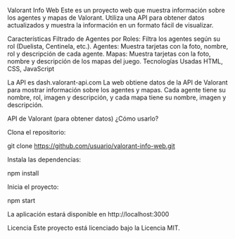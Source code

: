 Valorant Info Web
Este es un proyecto web que muestra información sobre los agentes y mapas de Valorant. Utiliza una API para obtener datos actualizados y muestra la información en un formato fácil de visualizar.

Características
Filtrado de Agentes por Roles: Filtra los agentes según su rol (Duelista, Centinela, etc.).
Agentes: Muestra tarjetas con la foto, nombre, rol y descripción de cada agente.
Mapas: Muestra tarjetas con la foto, nombre y descripción de los mapas del juego.
Tecnologías Usadas
HTML, CSS, JavaScript

La API es dash.valorant-api.com
La web obtiene datos de la API de Valorant para mostrar información sobre los agentes y mapas. Cada agente tiene su nombre, rol, imagen y descripción, y cada mapa tiene su nombre, imagen y descripción.

API de Valorant (para obtener datos)
¿Cómo usarlo?

Clona el repositorio:

git clone https://github.com/usuario/valorant-info-web.git

Instala las dependencias:

npm install

Inicia el proyecto:

npm start

La aplicación estará disponible en http://localhost:3000

Licencia
Este proyecto está licenciado bajo la Licencia MIT.

